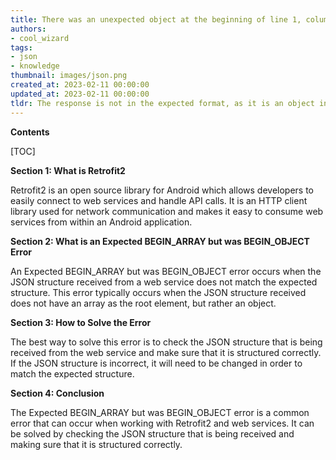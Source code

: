 ```yaml
---
title: There was an unexpected object at the beginning of line 1, column 2 in the retrofit2 Android path. it was expecting an array instead
authors:
- cool_wizard
tags:
- json
- knowledge
thumbnail: images/json.png
created_at: 2023-02-11 00:00:00
updated_at: 2023-02-11 00:00:00
tldr: The response is not in the expected format, as it is an object instead of an array.
---
```


**Contents**

[TOC]

**Section 1: What is Retrofit2**

Retrofit2 is an open source library for Android which allows developers to easily connect to web services and handle API calls. It is an HTTP client library used for network communication and makes it easy to consume web services from within an Android application.

**Section 2: What is an Expected BEGIN_ARRAY but was BEGIN_OBJECT Error**

An Expected BEGIN_ARRAY but was BEGIN_OBJECT error occurs when the JSON structure received from a web service does not match the expected structure. This error typically occurs when the JSON structure received does not have an array as the root element, but rather an object.

**Section 3: How to Solve the Error**

The best way to solve this error is to check the JSON structure that is being received from the web service and make sure that it is structured correctly. If the JSON structure is incorrect, it will need to be changed in order to match the expected structure.

**Section 4: Conclusion**

The Expected BEGIN_ARRAY but was BEGIN_OBJECT error is a common error that can occur when working with Retrofit2 and web services. It can be solved by checking the JSON structure that is being received and making sure that it is structured correctly.
